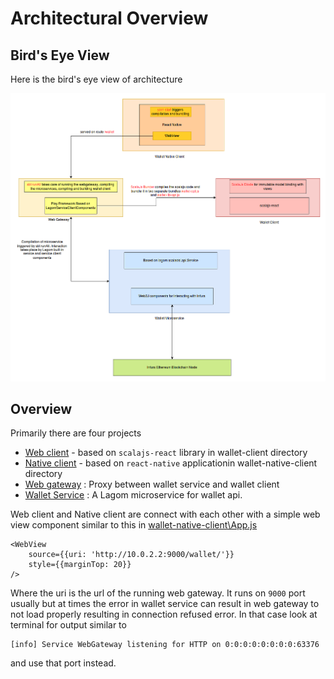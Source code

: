 # Architectural Overview

## Bird's Eye View

Here is the bird's eye view of architecture

![Alt text](assets/Ubunda_Architecture.png)

## Overview

Primarily there are four projects

* [Web client](client/index.md) - based on `scalajs-react` library in wallet-client directory
* [Native client](native_client/index.md) - based on `react-native` applicationin wallet-native-client directory
* [Web gateway](web_gateway/index.md) : Proxy between wallet service and wallet client
* [Wallet Service](wallet_service/index.md) : A Lagom microservice for wallet api.

Web client and Native client are connect with each other with a simple web view component similar to this in [wallet-native-client\App.js](https://github.com/LivelyGig/wallet/blob/master/wallet-native-client/App.js#L12)

```
<WebView
    source={{uri: 'http://10.0.2.2:9000/wallet/'}}
    style={{marginTop: 20}}
/>
```
Where the uri is the url of the running web gateway. It runs on `9000` port usually but at times the error in wallet service can result in web gateway to not load properly resulting in connection refused error. In that case look at terminal for output similar to

```
[info] Service WebGateway listening for HTTP on 0:0:0:0:0:0:0:0:63376
```
and use that port instead.
